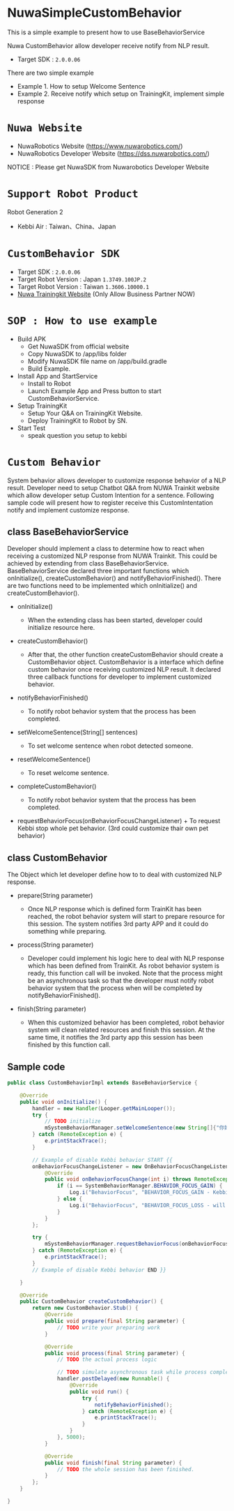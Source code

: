 # NuwaSimpleCustomBehavior
This is a simple example to present how to use BaseBehaviorService

Nuwa CustomBehavior allow developer receive notify from NLP result.
 * Target SDK : `2.0.0.06`

There are two simple example
* Example 1. How to setup Welcome Sentence
* Example 2. Receive notify which setup on TrainingKit, implement simple response

# `Nuwa Website`
* NuwaRobotics Website (https://www.nuwarobotics.com/)
* NuwaRobotics Developer Website (https://dss.nuwarobotics.com/)


NOTICE : Please get NuwaSDK from Nuwarobotics Developer Website

# `Support Robot Product`
Robot Generation 2
* Kebbi Air : Taiwan、China、Japan

# `CustomBehavior SDK`
 * Target SDK : `2.0.0.06`
 * Target Robot Version : Japan `1.3749.100JP.2`
 * Target Robot Version : Taiwan `1.3606.10000.1` 
 * [Nuwa Trainingkit Website](https://trainkit.nuwarobotics.com) (Only Allow Business Partner NOW)

# `SOP : How to use example`
 * Build APK
    + Get NuwaSDK from official website
    + Copy NuwaSDK to /app/libs folder
    + Modify NuwaSDK file name on /app/build.gradle
    + Build Example.
 * Install App and StartService
    + Install to Robot
    + Launch Example App and Press button to start CustomBehaviorService.
 * Setup TrainingKit
    + Setup Your Q&A on TrainingKit Website.
    + Deploy TrainingKit to Robot by SN.
 * Start Test
    + speak question you setup to kebbi

# `Custom Behavior`

System behavior allows developer to customize response behavior of a NLP result.
Developer need to setup Chatbot Q&A from NUWA Trainkit website which allow developer setup Custom Intention for a sentence.
Following sample code will present how to register receive this CustomIntentation notify and implement customize response.


## class BaseBehaviorService
Developer should implement a class to determine how to react when receiving a customized NLP response from NUWA Trainkit. 
This could be achieved by extending from class BaseBehaviorService.
BaseBehaviorService declared three important functions which onInitialize(), createCustomBehavior() and notifyBehaviorFinished(). 
There are two functions need to be implemented which onInitialize() and createCustomBehavior(). 

* onInitialize()
	+ When the extending class has been started, developer could initialize resource here.


* createCustomBehavior()
	+ After that, the other function createCustomBehavior should create a CustomBehavior object. 
	CustomBehavior is a interface which define custom behavior once receiving customized NLP result. 
	It declared three callback functions for developer to implement customized behavior.


* notifyBehaviorFinished()
	+ To notify robot behavior system that the process has been completed.


* setWelcomeSentence(String[] sentences)
	+ To set welcome sentence when robot detected someone. 

* resetWelcomeSentence()
	+ To reset welcome sentence.

* completeCustomBehavior()
	+ To notify robot behavior system that the process has been completed.

* requestBehaviorFocus(onBehaviorFocusChangeListener)
        + To request Kebbi stop whole pet behavior.  (3rd could customize thair own pet behavior)


## class CustomBehavior
The Object which let developer define how to to deal with customized NLP response.

* prepare(String parameter)
	+ Once NLP response which is defined form TrainKit has been reached, the robot behavior system will start to prepare resource for this session. 
	The system notifies 3rd party APP and it could do something while preparing.


* process(String parameter)
	+ Developer could implement his logic here to deal with NLP response which has been defined from TrainKit.
	As robot behavior system is ready, this function call will be invoked.
	Note that the process might be an asynchronous task so that the developer must notify robot behavior system that the process when will be completed by notifyBehaviorFinished().


* finish(String parameter)
	+ When this customized behavior has been completed, robot behavior system will clean related resources and finish this session.
	At the same time, it notifies the 3rd party app this session has been finished by this function call.


## Sample code
```java
public class CustomBehaviorImpl extends BaseBehaviorService {

    @Override
    public void onInitialize() {
        handler = new Handler(Looper.getMainLooper());
        try {
        	// TODO initialize 
            mSystemBehaviorManager.setWelcomeSentence(new String[]{"你好， %s.這是一個歡迎詞的測試!", "%s, 挖底家", "%s, 有什麼可以為您服務的嗎？"});
        } catch (RemoteException e) {
            e.printStackTrace();
        }

        // Example of disable Kebbi behavior START {{
        onBehaviorFocusChangeListener = new OnBehaviorFocusChangeListener.Stub() {
            @Override
            public void onBehaviorFocusChange(int i) throws RemoteException {
                if (i == SystemBehaviorManager.BEHAVIOR_FOCUS_GAIN) {
                    Log.i("BehaviorFocus", "BEHAVIOR_FOCUS_GAIN - Kebbi pet behavior will not response");
                } else {
                    Log.i("BehaviorFocus", "BEHAVIOR_FOCUS_LOSS - will resume Kebbi pet behavior");
                }
            }
        };

        try {
            mSystemBehaviorManager.requestBehaviorFocus(onBehaviorFocusChangeListener);
        } catch (RemoteException e) {
            e.printStackTrace();
        }
        // Example of disable Kebbi behavior END }}

    }

    @Override
    public CustomBehavior createCustomBehavior() {
        return new CustomBehavior.Stub() {
            @Override
            public void prepare(final String parameter) {
				// TODO write your preparing work
            }

            @Override
            public void process(final String parameter) {
				// TODO the actual process logic

                // TODO simulate asynchronous task while process complete
                handler.postDelayed(new Runnable() {
                    @Override
                    public void run() {
                        try {
                            notifyBehaviorFinished();
                        } catch (RemoteException e) {
                            e.printStackTrace();
                        }
                    }
                }, 5000);
            }

            @Override
            public void finish(final String parameter) {
            	// TODO the whole session has been finished. 
            }
        };
    }

}
```
